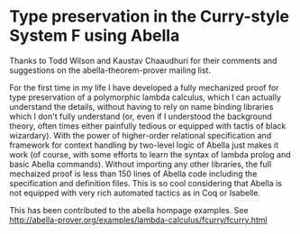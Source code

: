 # Type preservation in the Curry-style System F using Abella

Thanks to Todd Wilson and Kaustav Chaaudhuri for their comments and
suggestions on the abella-theorem-prover mailing list.

For the first time in my life I have developed a fully mechanized proof for
type preservation of a polymorphic lambda calculus, which I can actually
understand the details, without having to rely on name binding libraries
which I don't fully understand (or, even if I understood the background theory,
often times either painfully tedious or equipped with tactis of black wizardary).
With the power of higher-order relational specification and framework for
context handling by two-level logic of Abella just makes it work (of course,
with some efforts to learn the syntax of lambda prolog and basic Abella
commands). Without importing any other libraries, the full mechaized proof
is less than 150 lines of Abella code including the specification and
definition files. This is so cool considering that Abella is not
equipped with very rich automated tactics as in Coq or Isabelle.

This has been contributed to the abella hompage examples.
See
http://abella-prover.org/examples/lambda-calculus/fcurry/fcurry.html

